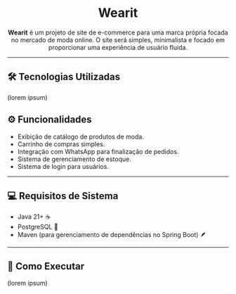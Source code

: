 <h1 align="center">Wearit</h1>

<p align="center">
  <strong>Wearit</strong> é um projeto de site de e-commerce para uma marca própria focada no mercado de moda online. O site será simples, minimalista e focado em proporcionar uma experiência de usuário fluida.
</p>

---

## 🛠️ Tecnologias Utilizadas

(lorem ipsum)

## ⚙️ Funcionalidades

- Exibição de catálogo de produtos de moda.
- Carrinho de compras simples.
- Integração com WhatsApp para finalização de pedidos.
- Sistema de gerenciamento de estoque.
- Sistema de login para usuários.

---

## 💻 Requisitos de Sistema

- Java 21+ ☕
- PostgreSQL 🐘
- Maven (para gerenciamento de dependências no Spring Boot) 🪶

---

## 🚀 Como Executar

(lorem ipsum)

